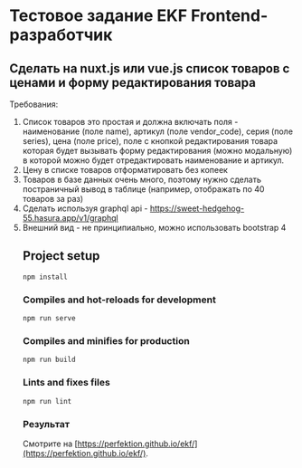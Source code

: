 # Тестовое задание EKF Frontend-разработчик

## Сделать на nuxt.js или vue.js список товаров с ценами и форму редактирования товара

Требования:

1. Список товаров это простая <table> и должна включать поля - наименование (поле name), артикул (поле vendor_code), серия (поле series), цена (поле price), поле с кнопкой редактирования товара которая будет вызывать форму редактирования (можно модальную) в которой можно будет отредактировать наименование и артикул.
2. Цену в списке товаров отформатировать без копеек
3. Товаров в базе данных очень много, поэтому нужно сделать постраничный вывод в таблице (например, отображать по 40 товаров за раз)
4. Сделать используя graphql api - https://sweet-hedgehog-55.hasura.app/v1/graphql
4. Внешний вид - не принципиально, можно использовать bootstrap 4

## Project setup
```
npm install
```

### Compiles and hot-reloads for development
```
npm run serve
```

### Compiles and minifies for production
```
npm run build
```

### Lints and fixes files
```
npm run lint
```

### Результат
Смотрите на [https://perfektion.github.io/ekf/](https://perfektion.github.io/ekf/).
